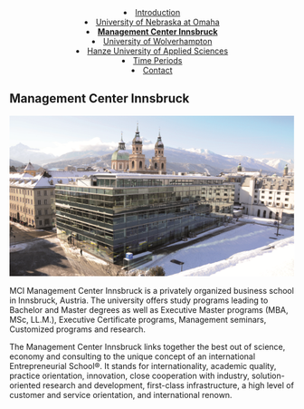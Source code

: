 <center>
			<li><a href="index.html">Introduction</a></li>
			<li><a href="UNO.html">University of Nebraska at Omaha</a></li>
			 <li><a href="MCI.html"><b>Management Center Innsbruck</b></a></li>
			<li><a href="WLV.html">University of Wolverhampton</a></li>
			<li><a href="HANZE.html">Hanze University of Applied Sciences</a></li>
			<li><a href="time_periods.html">Time Periods</a></li>
			<li><a href="contact.html">Contact</a></li>
</center>

## Management Center Innsbruck

<img src="MCI.png">

MCI Management Center Innsbruck is a privately organized business school in Innsbruck, Austria. The university offers study programs leading to Bachelor and Master degrees as well as Executive Master programs (MBA, MSc, LL.M.), Executive Certificate programs, Management seminars, Customized programs and research.

The Management Center Innsbruck links together the best out of science, economy and consulting to the unique concept of an international Entrepreneurial School®. It stands for internationality, academic quality, practice orientation, innovation, close cooperation with industry, solution-oriented research and development, first-class infrastructure, a high level of customer and service orientation, and international renown.
